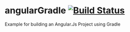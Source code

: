# angularGradle [![Build Status](https://travis-ci.org/Endron/angularGradle.svg?branch=master)](https://travis-ci.org/Endron/angularGradle)
Example for building an Angular.Js Project using Gradle
